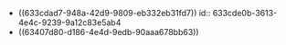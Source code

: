 - ((633cdad7-948a-42d9-9809-eb332eb31fd7))
  id:: 633cde0b-3613-4e4c-9239-9a12c83e5ab4
- ((63407d80-d186-4e4d-9edb-90aaa678bb63))